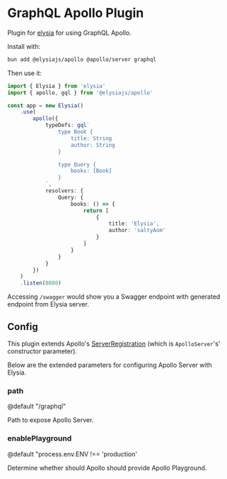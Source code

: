 # GraphQL Apollo Plugin
Plugin for [elysia](https://github.com/elysiajs/elysia) for using GraphQL Apollo.

Install with:
```bash
bun add @elysiajs/apollo @apollo/server graphql
```

Then use it:
```typescript
import { Elysia } from 'elysia'
import { apollo, gql } from '@elysiajs/apollo'

const app = new Elysia()
    .use(
        apollo({
            typeDefs: gql`
                type Book {
                    title: String
                    author: String
                }

                type Query {
                    books: [Book]
                }
            `,
            resolvers: {
                Query: {
                    books: () => {
                        return [
                            {
                                title: 'Elysia',
                                author: 'saltyAom'
                            }
                        ]
                    }
                }
            }
        })
    )
    .listen(8080)
```

Accessing `/swagger` would show you a Swagger endpoint with generated endpoint from Elysia server.

## Config
This plugin extends Apollo's [ServerRegistration](https://www.apollographql.com/docs/apollo-server/api/apollo-server/#options) (which is `ApolloServer`'s' constructor parameter).

Below are the extended parameters for configuring Apollo Server with Elysia.
### path
@default "/graphql"

Path to expose Apollo Server.

### enablePlayground
@default "process.env.ENV !== 'production'

Determine whether should Apollo should provide Apollo Playground.

